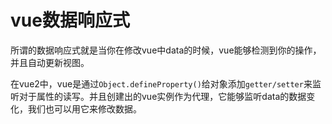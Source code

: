 # vue数据响应式

所谓的数据响应式就是当你在修改vue中data的时候，vue能够检测到你的操作，并且自动更新视图。

在vue2中，vue是通过`Object.defineProperty()`给对象添加`getter/setter`来监听对于属性的读写。并且创建出的vue实例作为代理，它能够监听data的数据变化，我们也可以用它来修改数据。


